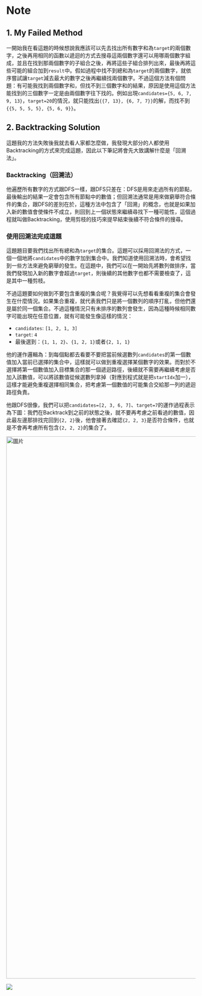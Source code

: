 # Note

## 1. My Failed Method

一開始我在看這題的時候想說我應該可以先去找出所有數字和為`target`的兩個數字，之後再用相同的函數以遞迴的方式去搜尋這兩個數字還可以用哪兩個數字組成，並且在找到那兩個數字的子組合之後，再將這些子組合排列出來，最後再將這些可能的組合加到`result`中。假如過程中找不到總和為`target`的兩個數字，就依序嘗試讓`target`減去最大的數字之後再繼續找兩個數字。不過這個方法有個問題：有可能我找到兩個數字和，但找不到三個數字和的結果，原因是使用這個方法能找到的三個數字一定是由兩個數字往下找的。例如出現`candidates={5, 6, 7, 9, 13}`，`target=20`的情況，就只能找出`{{7, 13}, {6, 7, 7}}`的解，而找不到`{{5, 5, 5, 5}, {5, 6, 9}}`。

## 2. Backtracking Solution

這題我的方法失敗後我就去看人家都怎麼做，我發現大部分的人都使用Backtracking的方式來完成這題，因此以下筆記將會先大致講解什麼是「回溯法」。

### Backtracking（回溯法）

他遍歷所有數字的方式跟DFS一樣，跟DFS只差在：DFS是用來走過所有的節點，最後輸出的結果一定會包含所有節點中的數值；但回溯法通常是用來做窮舉符合條件的集合，跟DFS的差別在於，這種方法中包含了「回溯」的概念，也就是如果加入新的數值會使條件不成立，則回到上一個狀態來繼續尋找下一種可能性，這個過程就叫做Backtracking，使用剪枝的技巧來提早結束後續不符合條件的搜尋。

### 使用回溯法完成這題

這題題目要我們找出所有總和為`target`的集合。這題可以採用回溯法的方式，一個一個地將`candidates`中的數字加到集合中。我們知道使用回溯法時，會希望找到一些方法來避免窮舉的發生。在這題中，我們可以在一開始先將數列做排序，當我們發現加入新的數字會超過`target`，則後續的其他數字也都不需要檢查了，這是其中一種剪枝。

不過這題要如何做到不要包含重複的集合呢？我覺得可以先想看看重複的集合會發生在什麼情況。如果集合重複，就代表我們只是將一個數列的順序打亂，但他們還是屬於同一個集合。不過這種情況只有未排序的數列會發生，因為這種時候相同數字可能出現在任意位置，就有可能發生像這樣的情況：
- `candidates`: `[1, 2, 1, 3]`
- `target`: `4`
- 最後選到：`{1, 1, 2}`、`{1, 2, 1}`或者`{2, 1, 1}`

他的運作邏輯為：到每個點都去看要不要把當前候選數列`candidates`的第一個數值加入當前已選擇的集合中，這樣就可以做到重複選擇某個數字的效果。而對於不選擇將第一個數值加入目標集合的那一個遞迴路徑，後續就不需要再繼續考慮是否加入該數值，可以將該數值從候選數列拿掉（對應到程式就是把`startIdx`加一），這樣才能避免重複選擇相同集合，把考慮第一個數值的可能集合交給那一列的遞迴路徑負責。

他跟DFS很像，我們可以把`candidates=[2, 3, 6, 7]`、`target=7`的運作過程表示為下圖：我們在Backtrack到之前的狀態之後，就不要再考慮之前看過的數值，因此最左邊那排找完回到`{2, 2}`後，他會接著去確認`{2, 2, 3}`是否符合條件，也就是不會再考慮所有包含`{2, 2, 2}`的集合了。

<img width="1440" alt="圖片" src="https://user-images.githubusercontent.com/55487740/154810014-99de0a6a-7111-48f8-9da0-0c57a0287260.png">

![](https://i.imgur.com/VakRWMz.png)
